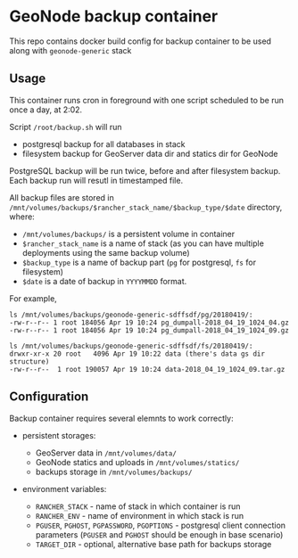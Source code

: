 GeoNode backup container
========================


This repo contains docker build config for backup container to be used along with `geonode-generic` stack

Usage
-----


This container runs cron in foreground with one script scheduled to be run once a day, at 2:02.

Script `/root/backup.sh` will run
 * postgresql backup for all databases in stack
 * filesystem backup for GeoServer data dir and statics dir for GeoNode

PostgreSQL backup will be run twice, before and after filesystem backup. Each backup run will resutl in timestamped file.

All backup files are stored in `/mnt/volumes/backups/$rancher_stack_name/$backup_type/$date` directory, where:

 * `/mnt/volumes/backups/` is a persistent volume in container
 * `$rancher_stack_name` is a name of stack (as you can have multiple deployments using the same backup volume)
 * `$backup_type` is a name of backup part (`pg` for postgresql, `fs` for filesystem)
 * `$date` is a date of backup in `YYYYMMDD` format.

For example,

```
ls /mnt/volumes/backups/geonode-generic-sdffsdf/pg/20180419/:
-rw-r--r-- 1 root 184056 Apr 19 10:24 pg_dumpall-2018_04_19_1024_04.gz
-rw-r--r-- 1 root 184056 Apr 19 10:24 pg_dumpall-2018_04_19_1024_09.gz

ls /mnt/volumes/backups/geonode-generic-sdffsdf/fs/20180419/:
drwxr-xr-x 20 root   4096 Apr 19 10:22 data (there's data gs dir structure)
-rw-r--r--  1 root 190057 Apr 19 10:24 data-2018_04_19_1024_09.tar.gz
```

Configuration
-------------

Backup container requires several elemnts to work correctly:
 * persistent storages:
   * GeoServer data in `/mnt/volumes/data/`
   * GeoNode statics and uploads in `/mnt/volumes/statics/`
   * backups storage in `/mnt/volumes/backups/`

 * environment variables:
   * `RANCHER_STACK` - name of stack in which container is run
   * `RANCHER_ENV` - name of environment in which stack is run
   * `PGUSER`, `PGHOST`, `PGPASSWORD`, `PGOPTIONS` - postgresql client connection parameters (`PGUSER` and `PGHOST` should be enough in base scenario)
   * `TARGET_DIR` - optional, alternative base path for backups storage



